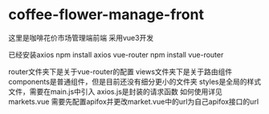 # coffee-flower-manage-front
这里是咖啡花价市场管理端前端
采用vue3开发

已经安装axios            npm install axios
       vue-router       npm install vue-router

router文件夹下是关于vue-router的配置
views文件夹下是关于路由组件
components是普通组件，但是目前还没有细分更小的文件夹
styles是全局的样式文件，需要在main.js中引入
axios.js是封装的请求函数
如何使用详见markets.vue
需要先配置apifox并更改market.vue中的url为自己apifox接口的url
